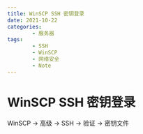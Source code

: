 ```yaml
---
title: WinSCP SSH 密钥登录
date: 2021-10-22
categories:
        - 服务器
tags:
        - SSH
        - WinSCP
        - 网络安全
        - Note
---
```


# WinSCP SSH 密钥登录

WinSCP -> 高级 -> SSH -> 验证 -> 密钥文件
